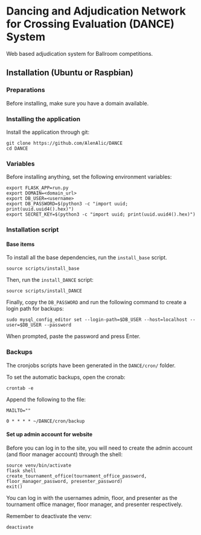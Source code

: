# Dancing and Adjudication Network for Crossing Evaluation (DANCE) System

Web based adjudication system for Ballroom competitions.

## Installation (Ubuntu or Raspbian)
### Preparations
Before installing, make sure you have a domain available.

### Installing the application
Install the application through git:

    git clone https://github.com/AlenAlic/DANCE
    cd DANCE

### Variables
Before installing anything, set the following environment variables:

    export FLASK_APP=run.py
    export DOMAIN=<domain_url>
    export DB_USER=<username>
    export DB_PASSWORD=$(python3 -c "import uuid; print(uuid.uuid4().hex)")
    export SECRET_KEY=$(python3 -c "import uuid; print(uuid.uuid4().hex)")

### Installation script

#### Base items
To install all the base dependencies, run the `install_base` script.

    source scripts/install_base

Then, run the `install_DANCE` script:

    source scripts/install_DANCE
Finally, copy the `DB_PASSWORD` and run the following command to create a login path for backups:

    sudo mysql_config_editor set --login-path=$DB_USER --host=localhost --user=$DB_USER --password
When prompted, paste the password and press Enter.


### Backups
The cronjobs scripts have been generated in the `DANCE/cron/` folder.

To set the automatic backups, open the cronab:

    crontab -e

Append the following to the file:

    MAILTO=""

    0 * * * * ~/DANCE/cron/backup


#### Set up admin account for website
Before you can log in to the site, you will need to create the admin account (and floor manager account) through the shell:

    source venv/bin/activate
    flask shell
    create_tournament_office(tournament_office_password, floor_manager_password, presenter_password)
    exit()
You can log in with the usernames admin, floor, and presenter as the tournament office manager, floor manager, and presenter respectively.

Remember to deactivate the venv:

    deactivate
